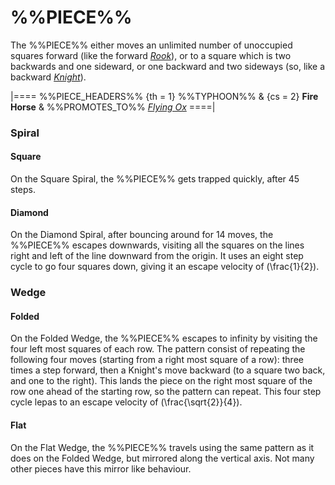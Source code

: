 # %%PIECE%%

The %%PIECE%% either moves an unlimited number of unoccupied
squares forward (like the forward [*Rook*](rook.html)), or to a square
which is two backwards and one sideward, or one backward and two
sideways (so, like a backward [*Knight*](knight.html)).

|====
%%PIECE_HEADERS%%
  {th = 1} %%TYPHOON%%
& {cs = 2} **Fire Horse**
&          %%PROMOTES_TO%% [*Flying Ox*](flying_ox.html)
====|

### Spiral

#### Square

On the Square Spiral, the %%PIECE%% gets trapped quickly, after 45 steps.

#### Diamond

On the Diamond Spiral, after bouncing around for 14 moves, the
%%PIECE%% escapes downwards, visiting all the squares on the
lines right and left of the line downward from the origin. It uses
an eight step cycle to go four squares down, giving it an escape
velocity of \(\frac{1}{2}\).

### Wedge

#### Folded

On the Folded Wedge, the %%PIECE%% escapes to infinity by visiting
the four left most squares of each row. The pattern consist of repeating
the following four moves (starting from a right most square of a row):
three times a step forward, then a Knight's move backward (to a square
two back, and one to the right). This lands the piece on the right most
square of the row one ahead of the starting row, so the pattern can
repeat. This four step cycle lepas to an escape velocity of
\(\frac{\sqrt{2}}{4}\).

#### Flat

On the Flat Wedge, the %%PIECE%% travels using the same pattern
as it does on the Folded Wedge, but mirrored along the vertical axis.
Not many other pieces have this mirror like behaviour.

